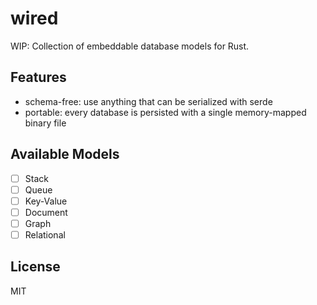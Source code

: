 # wired

WIP: Collection of embeddable database models for Rust.

## Features

- schema-free: use anything that can be serialized with serde
- portable: every database is persisted with a single memory-mapped binary file

## Available Models

- [ ] Stack
- [ ] Queue
- [ ] Key-Value
- [ ] Document
- [ ] Graph
- [ ] Relational

## License

MIT
